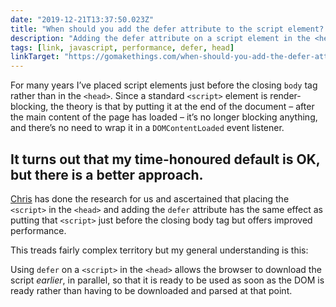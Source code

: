 ```yaml
---
date: "2019-12-21T13:37:50.023Z"
title: "When should you add the defer attribute to the script element? (on Go Make Things)"
description: "Adding the defer attribute on a script element in the <head> has the same effect as putting that <script> in the footer but offers improved performance."
tags: [link, javascript, performance, defer, head]
linkTarget: "https://gomakethings.com/when-should-you-add-the-defer-attribute-to-the-script-element/"
---
```

For many years I’ve placed script elements just before the closing `body` tag rather than in the `<head>`. Since a standard `<script>` element is render-blocking, the theory is that by putting it at the end of the document – after the main content of the page has loaded – it’s no longer blocking anything, and there’s no need to wrap it in a `DOMContentLoaded` event listener.

It turns out that my time-honoured default is OK, but there is a better approach.
---

[Chris](https://gomakethings.com/) has done the research for us and ascertained that placing the `<script>` in the `<head>` and adding the `defer` attribute has the same effect as putting that `<script>` just before the closing body tag but offers improved performance. 

This treads fairly complex territory but my general understanding is this:

Using `defer` on a `<script>` in the `<head>` allows the browser to download the script _earlier_, in parallel, so that it is ready to be used as soon as the DOM is ready rather than having to be downloaded and parsed at that point.
